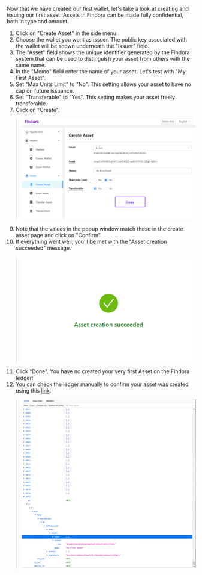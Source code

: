 Now that we have created our first wallet, let's take a look at creating and issuing our first asset. Assets in Findora can be made fully confidential, both in type and amount.

1. Click on "Create Asset" in the side menu. 
2. Choose the wallet you want as issuer. The public key associated with the wallet will be shown underneath the "Issuer" field.
4. The "Asset" field shows the unique identifier generated by the Findora system that can be used to distinguish your asset from others with the same name.
5. In the "Memo" field enter the name of your asset. Let's test with "My First Asset". 
6. Set "Max Units Limit" to "No". This setting allows your asset to have no cap on future issuance.
7. Set "Transferable" to "Yes". This setting makes your asset freely transferable.
8. Click on "Create". 
> ![Create Asset](./docs-src/images/first-asset.png)
9. Note that the values in the popup window match those in the create asset page and click on "Confirm"
10. If everything went well, you'll be met with the "Asset creation succeeded" message.
> ![success](./docs-src/images/asset-success.png)
11. Click "Done". You have no created your very first Asset on the Findora ledger!
12. You can check the ledger manually to confirm your asset was created using this [link](https://testnet.findora.org:8668/blocks_since/0). 
> ![find asset](./docs-src/images/find-asset.png)
